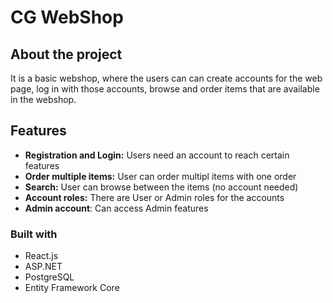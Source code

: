 # CG WebShop

## About the project

It is a basic webshop, where the users can can create accounts for the web page, log in with those accounts, browse and order items that are available in the webshop.

## Features

  - **Registration and Login:** Users need an account to reach certain features 
  - **Order multiple items:** User can order multipl items with one order
  - **Search:** User can browse between the items (no account needed)
  - **Account roles:** There are User or Admin roles for the accounts
  - **Admin account**: Can access Admin features

### Built with
  - React.js
  - ASP.NET
  - PostgreSQL
  - Entity Framework Core